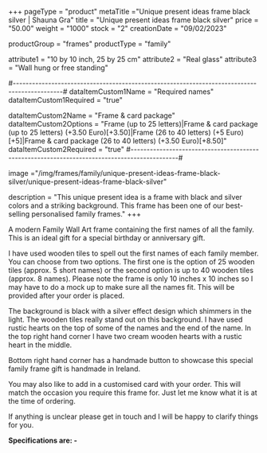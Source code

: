 +++
pageType = "product"
metaTitle ="Unique present ideas frame black silver | Shauna Gra"
title = "Unique present ideas frame black silver"
price = "50.00"
weight = "1000"
stock = "2"
creationDate = "09/02/2023"

productGroup = "frames"
productType = "family"
 
attribute1 = "10 by 10 inch, 25 by 25 cm" 
attribute2 = "Real glass"
attribute3 = "Wall hung or free standing"
 
#---------------------------------------------------------------------------------------------#
dataItemCustom1Name = "Required names"
dataItemCustom1Required = "true"

dataItemCustom2Name = "Frame & card package"
dataItemCustom2Options = "Frame (up to 25 letters)|Frame & card package (up to 25 letters) (+3.50 Euro)[+3.50]|Frame (26 to 40 letters) (+5 Euro)[+5]|Frame & card package (26 to 40 letters) (+3.50 Euro)[+8.50]"
dataItemCustom2Required = "true"
#---------------------------------------------------------------------------------------------#
 
image ="/img/frames/family/unique-present-ideas-frame-black-silver/unique-present-ideas-frame-black-silver"
 
description = "This unique present idea is a frame with black and silver colors and a striking background. This frame has been one of our best-selling personalised family frames."
+++

A modern Family Wall Art frame containing the first names of all the family. This is an ideal gift for a special birthday or anniversary gift.

I have used wooden tiles to spell out the first names of each family member. You can choose from two options. The first one is the option of 25 wooden tiles (approx. 5 short names) or the second option is up to 40 wooden tiles (approx. 8 names). Please note the frame is only 10 inches x 10 inches so I may have to do a mock up to make sure all the names fit. This will be provided after your order is placed.

The background is black with a silver effect design which shimmers in the light. The wooden tiles really stand out on this background. I have used rustic hearts on the top of some of the names and the end of the name. In the top right hand corner I have two cream wooden hearts with a rustic heart in the middle.

Bottom right hand corner has a handmade button to showcase this special family frame gift is handmade in Ireland.

You may also like to add in a customised card with your order. This will match the occasion you require this frame for. Just let me know what it is at the time of ordering.

If anything is unclear please get in touch and I will be happy to clarify things for you.

**Specifications are: -**
